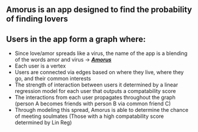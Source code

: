 ## Amorus is an app designed to find the probability of finding lovers

## Users in the app form a graph where: 
  <ul>
  <li> Since love/amor spreads like a virus, the name of the app is a blending of the words amor and virus -> <a href= "http://elijahhuang.com" target = "_blank"> <strong><em>Amorus</em></strong> </a> </li>
  <li> Each user is a vertex </li>
  <li> Users are connected via edges based on where they live, where they go, and their common interests </li>
  <li> The strength of interaction between users it determined by a linear regression model for each user that outputs a compatability score </li>
  <li>The interactions from each user propagates throughout the graph (person A becomes friends with person B via common friend C) </li>
  <li> Through modeling this spread, Amorus is able to determine the chance of meeting soulmates (Those with a high compatability score determined by Lin Reg) </li>
  </ul>
  
